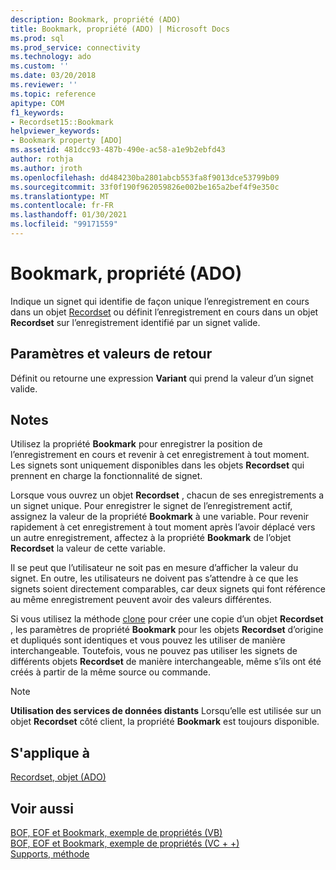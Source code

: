 ```yaml
---
description: Bookmark, propriété (ADO)
title: Bookmark, propriété (ADO) | Microsoft Docs
ms.prod: sql
ms.prod_service: connectivity
ms.technology: ado
ms.custom: ''
ms.date: 03/20/2018
ms.reviewer: ''
ms.topic: reference
apitype: COM
f1_keywords:
- Recordset15::Bookmark
helpviewer_keywords:
- Bookmark property [ADO]
ms.assetid: 481dcc93-487b-490e-ac58-a1e9b2ebfd43
author: rothja
ms.author: jroth
ms.openlocfilehash: dd484230ba2801abcb553fa8f9013dce53799b09
ms.sourcegitcommit: 33f0f190f962059826e002be165a2bef4f9e350c
ms.translationtype: MT
ms.contentlocale: fr-FR
ms.lasthandoff: 01/30/2021
ms.locfileid: "99171559"
---
```

# <a name="bookmark-property-ado"></a>Bookmark, propriété (ADO)
Indique un signet qui identifie de façon unique l’enregistrement en cours dans un objet [Recordset](./recordset-object-ado.md) ou définit l’enregistrement en cours dans un objet **Recordset** sur l’enregistrement identifié par un signet valide.  
  
## <a name="settings-and-return-values"></a>Paramètres et valeurs de retour  
 Définit ou retourne une expression **Variant** qui prend la valeur d’un signet valide.  
  
## <a name="remarks"></a>Notes  
 Utilisez la propriété **Bookmark** pour enregistrer la position de l’enregistrement en cours et revenir à cet enregistrement à tout moment. Les signets sont uniquement disponibles dans les objets **Recordset** qui prennent en charge la fonctionnalité de signet.  
  
 Lorsque vous ouvrez un objet **Recordset** , chacun de ses enregistrements a un signet unique. Pour enregistrer le signet de l’enregistrement actif, assignez la valeur de la propriété **Bookmark** à une variable. Pour revenir rapidement à cet enregistrement à tout moment après l’avoir déplacé vers un autre enregistrement, affectez à la propriété **Bookmark** de l’objet **Recordset** la valeur de cette variable.  
  
 Il se peut que l’utilisateur ne soit pas en mesure d’afficher la valeur du signet. En outre, les utilisateurs ne doivent pas s’attendre à ce que les signets soient directement comparables, car deux signets qui font référence au même enregistrement peuvent avoir des valeurs différentes.  
  
 Si vous utilisez la méthode [clone](./clone-method-ado.md) pour créer une copie d’un objet **Recordset** , les paramètres de propriété **Bookmark** pour les objets **Recordset** d’origine et dupliqués sont identiques et vous pouvez les utiliser de manière interchangeable. Toutefois, vous ne pouvez pas utiliser les signets de différents objets **Recordset** de manière interchangeable, même s’ils ont été créés à partir de la même source ou commande.  
  
> [!NOTE]
>  **Utilisation des services de données distants** Lorsqu’elle est utilisée sur un objet **Recordset** côté client, la propriété **Bookmark** est toujours disponible.  
  
## <a name="applies-to"></a>S'applique à  
 [Recordset, objet (ADO)](./recordset-object-ado.md)  
  
## <a name="see-also"></a>Voir aussi  
 [BOF, EOF et Bookmark, exemple de propriétés (VB)](./bof-eof-and-bookmark-properties-example-vb.md)   
 [BOF, EOF et Bookmark, exemple de propriétés (VC + +)](./bof-eof-and-bookmark-properties-example-vc.md)   
 [Supports, méthode](./supports-method.md)